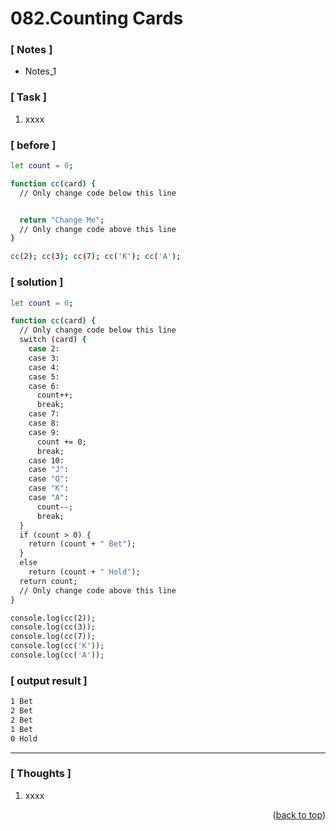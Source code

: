 <a name="topage"></a>

# 082.Counting Cards

### [ Notes ]
  * Notes_1

### [ Task ]
  1. xxxx

### [ before ]

```sh
let count = 0;

function cc(card) {
  // Only change code below this line


  return "Change Me";
  // Only change code above this line
}

cc(2); cc(3); cc(7); cc('K'); cc('A');
```

### [ solution ]

```sh
let count = 0;

function cc(card) {
  // Only change code below this line
  switch (card) {
    case 2:
    case 3:
    case 4:
    case 5:
    case 6:
      count++;
      break;
    case 7:
    case 8:
    case 9:
      count += 0;
      break;
    case 10:
    case "J":
    case "Q":
    case "K":
    case "A":    
      count--;
      break;
  }
  if (count > 0) {
    return (count + " Bet");
  }
  else
    return (count + " Hold");
  return count;
  // Only change code above this line
}

console.log(cc(2)); 
console.log(cc(3)); 
console.log(cc(7)); 
console.log(cc('K')); 
console.log(cc('A'));
```

### [ output result ]

```sh
1 Bet
2 Bet
2 Bet
1 Bet
0 Hold
```

-----

### [ Thoughts ]

  1. xxxx
  

<p align="right">(<a href="#topage">back to top</a>)</p>
<br/>
<br/>
